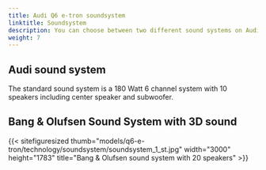 ```yaml
---
title: Audi Q6 e-tron soundsystem
linktitle: Soundsystem
description: You can choose between two different sound systems on Audi Q6 e-tron  
weight: 7
---
```


<!-- markdownlint-disable MD033 -->

## Audi sound system

The standard sound system is a 180 Watt 6 channel system with 10 speakers including center speaker and subwoofer.



## Bang & Olufsen Sound System with 3D sound

{{< sitefiguresized thumb="models/q6-e-tron/technology/soundsystem/soundsystem_1_st.jpg" width="3000" height="1783" title="Bang & Olufsen sound system with 20 speakers" >}}



